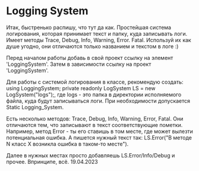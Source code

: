 # Logging System

Итак, быстренько распишу, что тут да как. Простейшая система логирования, которая принимает текст и папку, куда записывать логи. Имеет методы Trace, Debug, Info, Warning, Error. Fatal.
Используй их как душе угодно, они отличаются только названием и текстом в логе :)

Перед началом работы добавь в свой проект ссылку на элемент 'LoggingSystem'. Затем в зависимости ссылку на проект 'LoggingSystem'.

Для работы с системой логирования в классе, рекомендую создать:
using LoggingSystem;
private readonly LogSystem LS = new LogSystem("logs");,
где logs - это папка в директории исполняемого файла, куда будут записываться логи. При необходимости допускается Static Logging_System.

Есть несколько методов: Trace, Debug, Info, Warning, Error, Fatal.
Они отличаются тем, что записывают в текст соответствующие пометки. Например, метод Error - ты его ставишь в том месте, где может вылезти потенциальная ошибка.
А пишется нужный текст так: LS.Error("В методе N  класс X возникла ошибка в таком-то месте").

Далее в нужных местах просто добавляешь LS.Error/Info/Debug и прочее. Впринципе, всё.		19.04.2023